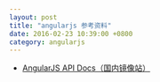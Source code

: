 ```yaml
---
layout: post
title: "angularjs 参考资料"
date: 2016-02-23 10:39:00 +0800
category: angularjs
---
```


* [AngularJS API Docs（国内镜像站）](http://docs.angularjs.cn/api)